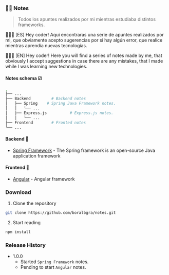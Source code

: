 ### 👨‍🏫 Notes
> Todos los apuntes realizados por mi mientras estudiaba distintos frameworks.

👨🏻‍💻 [ES] Hey coder! Aqui encontraras una serie de apuntes realizados por mi, que obviamente acepto sugerencias por si hay algún error, que realice mientras aprendía nuevas tecnologías.
<br>

👨🏻‍💻 [EN] Hey coder! Here you will find a series of notes made by me, that obviously I accept suggestions in case there are any mistakes, that I made while I was learning new technologies.

#### Notes schema ☑

```bash
.
├── ...
├── Backend         # Backend notes
│   ├── Spring    # Spring Java Framework notes.
│   │   └── ...
│   ├── Express.js          # Express.js notes.
│   │   └── ...
├── Frontend        # Fronted notes 
└── ...
```

#### Backend 🚧

* [Spring Framework](./Backend/Spring) - The Spring framework is an open-source Java application framework


#### Frontend 🚊

* [Angular](./Frontend/ANGULAR.md) - Angular framework

### Download
1. Clone the repository
```sh
git clone https://github.com/boralbgra/notes.git
```
2. Start reading
```sh
npm install
```

### Release History
* 1.0.0
    * Started `Spring Framework` notes.
    * Pending to start `Angular` notes.



